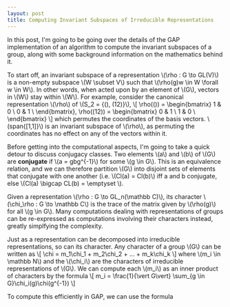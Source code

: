 ```yaml
---
layout: post
title: Computing Invariant Subspaces of Irreducible Representations
---
```


In this post, I'm going to be going over the details of the GAP implementation of an algorithm to compute the invariant subspaces of a group, along with some background information on the mathematics behind it.

To start off, an invariant subspace of a representation \\(\rho : G \to GL(V)\\) is a non-empty subspace \\(W \subset V\\) such that \\(\rho(g)w \in W \forall w \in W\\). In other words, when acted upon by an element of \\(G\\), vectors in \\(W\\) stay within \\(W\\). For example, consider the canonical representation \\(\rho\\) of \\(S_2 = {(), (12)}\\), 
\\[ \rho(()) = \begin{bmatrix} 1 & 0 \\ 0 & 1 \\ \end{bmatrix}, \rho((12)) = \begin{bmatrix} 0 & 1 \\ 1 & 0 \\ \end{bmatrix} \\] which permutes the coordinates of the basis vectors. \\(span{[1,1]}\\) is an invariant subspace of \\(\rho\\), as permuting the coordinates has no effect on any of the vectors within it.

Before getting into the computational aspects, I'm going to take a quick detour to discuss conjugacy classes. Two elements \\(a\\) and \\(b\\) of \\(G\\) are **conjugate** if \\(a = gbg^{-1}\\) for some \\(g \in G\\). This is an equivalence relation, and we can therefore partition \\(G\\) into disjoint sets of elements that conjugate with one another (i.e. \\(Cl(a) = Cl(b)\\) iff a and b conjugate, else \\(Cl(a) \bigcap CL(b) = \emptyset \\).

Given a representation \\(\rho : G \to GL_n(\mathbb C)\\), its character \\(\chi_\rho : G \to \mathbb C\\) is the trace of the matrix given by \\(\rho(g)\\) for all \\(g \in G\\). Many computations dealing with representations of groups can be re-expressed as computations involving their characters instead, greatly simplfying the complexity.

Just as a representation can be decomposed into irreducible representations, so can its character. Any character of a group \\(G\\) can be written as \\[ \chi = m_1\chi_1 + m_2\chi_2 + ... + m_k\chi_k \\] where \\(m_i \in \mathbb N\\) and the \\(\chi_i\\) are the characters of irreducible representations of \\(G\\). We can compute each \\(m_i\\) as an inner product of characters by the formula \\[ m_i = \frac{1}{\vert G\vert} \sum_{g \in G}\chi_i(g)\chi(g^{-1}) \\]

To compute this efficiently in GAP, we can use the formula 
